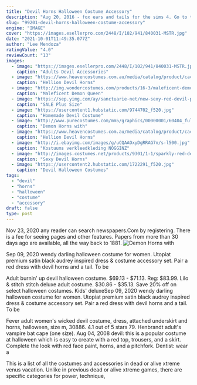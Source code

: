 ```yaml
---
title: "Devil Horns Halloween Costume Accessory"
description: "Aug 20, 2016 - fox ears and tails for the sims 4. Go to the site to download the cc [x] downloaded"
slug: "99201-devil-horns-halloween-costume-accessory"
engine: "IMAGE"
cover: "https://images.esellerpro.com/2448/I/102/941/840031-MSTR.jpg"
date: "2021-10-01T11:49:35.077Z"
author: "Lee Mendoza"
ratingValue: "4.0"
reviewCount: "13"
images:
  - image: "https://images.esellerpro.com/2448/I/102/941/840031-MSTR.jpg"
    caption: "Adults Devil Accessories"
  - image: "https://www.heavencostumes.com.au/media/catalog/product/cache/afad95d7734d2fa6d0a8ba78597182b7/c/c/cc-60406-devil-horns-and-teeth-full.jpg"
    caption: "Hellion Devil Horns"
  - image: "http://img.wondercostumes.com/products/16-3/maleficent-demon-queen-horns.jpg"
    caption: "Maleficent Demon Queen"
  - image: "https://sep.yimg.com/ay/sanctuarie-net/new-sexy-red-devil-plus-size-supersize-halloween-costume-and-accessory-kit-0x-1x-2x-3x-4x-5x-6x-7x-8x-9x-10x-90.jpg"
    caption: "SALE Plus Size"
  - image: "https://usercontent1.hubstatic.com/9744702_f520.jpg"
    caption: "Homemade Devil Costume"
  - image: "http://www.purecostumes.com/mm5/graphics/00000001/60404_full_1.jpg"
    caption: "Demon Horns with"
  - image: "https://www.heavencostumes.com.au/media/catalog/product/cache/3eefb03207b57b648a3f7359289ae856/c/c/cc-60406-devil-horns-and-teeth-700.jpg"
    caption: "Hellion Devil Horns"
  - image: "http://i.ebayimg.com/images/g/uCQAAOxyDgRRAG7n/s-l500.jpg"
    caption: "Kostuums verkleedkleding NOGGINZ"
  - image: "http://images.costumes.net/products/9301/1-1/sparkly-red-devil-horns.jpg"
    caption: "Sexy Devil Horns"
  - image: "https://usercontent2.hubstatic.com/1722291_f520.jpg"
    caption: "Devil Halloween Costumes"
tags:
  - "devil"
  - "horns"
  - "halloween"
  - "costume"
  - "accessory"
draft: false
type: post
---
```


Nov 23, 2020 any reader can search newspapers.Com by registering. There is a fee for seeing pages and other features. Papers from more than 30 days ago are available, all the way back to 1881.
![Demon Horns with](http://www.purecostumes.com/mm5/graphics/00000001/60404_full_1.jpg "Demon Horns with")

Sep 09, 2020 wendy darling halloween costume for women.  Utopiat premium satin black audrey inspired dress &amp; costume accessory set. Pair a red dress with devil horns and a tail. To be
<!--inArticleAds-->

<!--galleryOne-->

Adult burnin' up devil halloween costume. $69.13 - $71.13. Reg: $83.99. Lilo & stitch stitch deluxe adult costume. $30.86 - $35.13.  Save 20% off on select halloween costumes. Kids' deluxeSep 09, 2020 wendy darling halloween costume for women.  Utopiat premium satin black audrey inspired dress & costume accessory set. Pair a red dress with devil horns and a tail. To be
<!--inArticleAds-->

<!--galleryTwo-->

Fever adult women's wicked devil costume, dress, attached underskirt and horns, halloween, size m, 30886. 4.1 out of 5 stars 79.  Henbrandt adult's vampire bat cape (one size). Aug 04, 2008 devil: this is a popular costume at halloween which is easy to create with a red top, trousers, and a skirt. Complete the look with red face paint, horns, and a pitchfork. Dentist: wear a
<!--galleryThree-->

This is a list of all the costumes and accessories in dead or alive xtreme venus vacation. Unlike in previous dead or alive xtreme games, there are specific categories for power, technique,